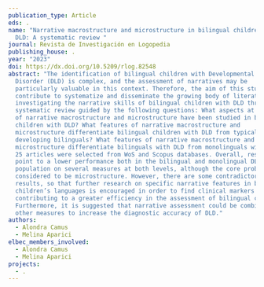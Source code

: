 ```yaml
---
publication_type: Article
eds: .
name: "Narrative macrostructure and microstructure in bilingual children with
  DLD: A systematic review "
journal: Revista de Investigación en Logopedia
publishing_house: .
year: "2023"
doi: https://dx.doi.org/10.5209/rlog.82548
abstract: "The identification of bilingual children with Developmental Language
  Disorder (DLD) is complex, and the assessment of narratives may be
  particularly valuable in this context. Therefore, the aim of this study is to
  contribute to systematize and disseminate the growing body of literature
  investigating the narrative skills of bilingual children with DLD through a
  systematic review guided by the following questions: What aspects at the level
  of narrative macrostructure and microstructure have been studied in bilingual
  children with DLD? What features of narrative macrostructure and
  microstructure differentiate bilingual children with DLD from typically
  developing bilinguals? What features of narrative macrostructure and
  microstructure differentiate bilinguals with DLD from monolinguals with DLD?
  25 articles were selected from WoS and Scopus databases. Overall, results
  point to a lower performance both in the bilingual and monolingual DLD
  population on several measures at both levels, although the core problem is
  considered to be microstructure. However, there are some contradictory
  results, so that further research on specific narrative features in both
  children’s languages is encouraged in order to find clinical markers
  contributing to a greater efficiency in the assessment of bilingual children.
  Furthermore, it is suggested that narrative assessment could be combined with
  other measures to increase the diagnostic accuracy of DLD."
authors:
  - Alondra Camus
  - Melina Aparici
elbec_members_involved:
  - Alondra Camus
  - Melina Aparici
projects:
  - .
---
```


